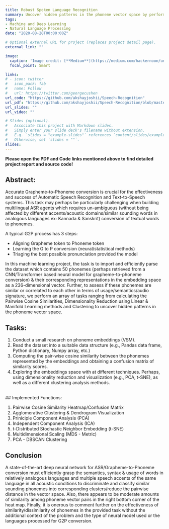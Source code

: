 ```yaml
---
title: Robust Spoken Language Recognition
summary: Uncover hidden patterns in the phoneme vector space by performing Pairwise Cosine Similarity, Dimensionality Reduction & Spacial Clustering.
tags:
- Machine and Deep Learning
- Natural Language Processing
date: "2020-08-28T00:00:00Z"

# Optional external URL for project (replaces project detail page).
external_link: ""

image:
  caption: 'Image credit: [**Medium**](https://medium.com/hackernoon/understanding-speech-recognition-to-design-better-voice-interfaces-bef36b8614f)'
  focal_point: Smart

links:
# - icon: twitter
#   icon_pack: fab
#   name: Follow
#   url: https://twitter.com/georgecushen
url_code: "https://github.com/akshayjoshii/Speech-Recognition"
url_pdf: "https://github.com/akshayjoshii/Speech-Recognition/blob/master/Final%20Report/Spoken%20Language%20Recognition%20Report.pdf"
url_slides: ""
url_video: ""

# Slides (optional).
#   Associate this project with Markdown slides.
#   Simply enter your slide deck's filename without extension.
#   E.g. `slides = "example-slides"` references `content/slides/example-slides.md`.
#   Otherwise, set `slides = ""`.
slides: 
---
```


**Please open the PDF and Code links mentioned above to find detailed project report and source code!**
<br>
## Abstract:
Accurate Grapheme-to-Phoneme conversion is crucial for the effectiveness and success of Automatic Speech Recognition and Text-to-Speech systems. This task may perhaps be particularly challenging when building multilingual ASR agents which requires un-ambiguous (without being affected by different accents/acoustic domains/similar sounding words in analogous languages ex: Kannada & Sanskrit) conversion of textual words to phonemes.

A typical G2P process has 3 steps:
* Aligning Grapheme token to Phoneme token
* Learning the G to P conversion (neural/statistical methods)
* Triaging the best possible pronunciation provided the model

In this machine learning project, the task is to import and efficiently parse the dataset which contains 50 phonemes (perhaps retrieved from a CNN/Transformer based neural model for grapheme-to-phoneme conversion) & their corresponding representations in the embedding space as a 236-dimensional vector. Further, to assess if these phonemes are similar or correlated to each other in terms of usage/semantics/audio signature, we perform an array of tasks ranging from calculating the Pairwise Cosine Similarities, Dimensionality Reduction using Linear & Manifold Learning methods and Clustering to uncover hidden patterns in the phoneme vector space.
<br>
## Tasks:

1. Conduct a small research on phoneme embeddings (VSM).
2. Read the dataset into a suitable data structure (e.g., Pandas data frame, Python dictionary, Numpy array, etc.)
3. Computing the pair-wise cosine similarity between the phonemes represented by the embeddings and obtaining a confusion matrix of similarity scores. 
4. Exploring the embeddings space with at different techniques. Perhaps, using dimensionality reduction and visualization (e.g., PCA, t-SNE), as well as a different clustering  analysis methods.
<br>
## Implemented Functions:

1. Pairwise Cosine Similarity Heatmap/Confusion Matrix
2. Agglomerative Clustering & Dendrogram Visualization
3. Priniciple Component Analysis (PCA)
4. Independent Component Analysis (ICA)
5. t-Distributed Stochastic Neighbor Embedding (t-SNE)
6. Multidimensional Scaling (MDS - Metric)
7. PCA - DBSCAN Clustering

## Conclusion
A state-of-the-art deep neural network for ASR/Grapheme-to-Phoneme conversion must efficiently grasp the semantics, syntax & usage of words in relatively analogous languages and multiple speech accents of the same language in all acoustic conditions to discriminate and classify similar sounding phonemes into corresponding clusters/reduce the pairwise distance in the vector space. Also, there appears to be moderate amounts of similarity among phoneme vector pairs in the right bottom corner of the heat map. Finally, it is onerous to comment further on the effectiveness of similarity/dissimilarity of phonemes in the provided task without the additional context of the problem and the type of neural model used or the languages processed for G2P conversion.